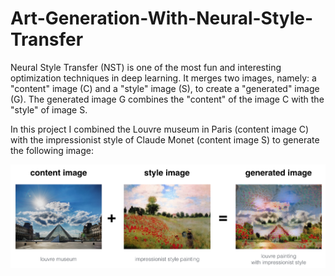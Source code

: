 # Art-Generation-With-Neural-Style-Transfer
Neural Style Transfer (NST) is one of the most fun and interesting optimization techniques in deep learning. It merges two images, namely: a "content" image (C) and a "style" image (S), to create a "generated" image (G). The generated image G combines the "content" of the image C with the "style" of image S.

In this project I combined the Louvre museum in Paris (content image C) with the impressionist style of Claude Monet (content image S) to generate the following image:

![](images/louvre_generated.png)
